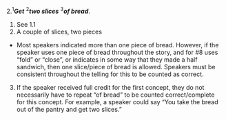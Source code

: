 2.<sup>1</sup>***Get*** <sup>2</sup>***two slices*** <sup>3</sup>***of bread***.

1. See 1.1
2. A couple of slices, two pieces
  - Most speakers indicated more than one piece of bread. However, if the speaker uses one piece of bread throughout the story, and for #8 uses “fold” or “close”, or indicates in some way that they made a half sandwich, then one slice/piece of bread is allowed. Speakers must be consistent throughout the telling for this to be counted as correct.
3. If the speaker received full credit for the first concept, they do not necessarily have to repeat “of bread” to be counted correct/complete for this concept. For example, a speaker could say “You take the bread out of the pantry and get two slices.”
